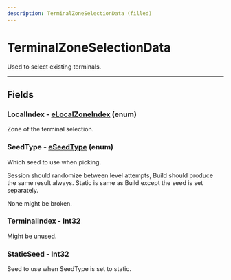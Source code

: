 ```yaml
---
description: TerminalZoneSelectionData (filled)
---
```


# TerminalZoneSelectionData

Used to select existing terminals.

***

## Fields

### LocalIndex - [eLocalZoneIndex](../enum-types.md#elocalzoneindex) (enum)

Zone of the terminal selection.

### SeedType - [eSeedType](../enum-types.md#eseedtype) (enum)

Which seed to use when picking.

Session should randomize between level attempts, Build should produce the same result always. Static is same as Build except the seed is set separately.

None might be broken.

### TerminalIndex - Int32

Might be unused.

### StaticSeed - Int32

Seed to use when SeedType is set to static.
